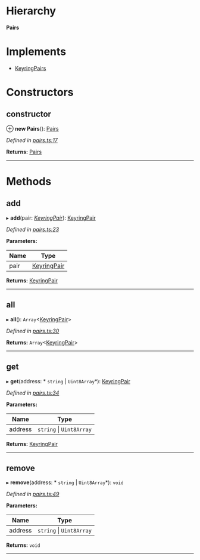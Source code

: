 

# Hierarchy

**Pairs**

# Implements

* [KeyringPairs](../interfaces/_types_.keyringpairs.md)

# Constructors

<a id="constructor"></a>

##  constructor

⊕ **new Pairs**(): [Pairs](_pairs_.pairs.md)

*Defined in [pairs.ts:17](https://github.com/polkadot-js/common/blob/caec22d/packages/keyring/src/pairs.ts#L17)*

**Returns:** [Pairs](_pairs_.pairs.md)

___

# Methods

<a id="add"></a>

##  add

▸ **add**(pair: *[KeyringPair](../modules/_types_.md#keyringpair)*): [KeyringPair](../modules/_types_.md#keyringpair)

*Defined in [pairs.ts:23](https://github.com/polkadot-js/common/blob/caec22d/packages/keyring/src/pairs.ts#L23)*

**Parameters:**

| Name | Type |
| ------ | ------ |
| pair | [KeyringPair](../modules/_types_.md#keyringpair) |

**Returns:** [KeyringPair](../modules/_types_.md#keyringpair)

___
<a id="all"></a>

##  all

▸ **all**(): `Array`<[KeyringPair](../modules/_types_.md#keyringpair)>

*Defined in [pairs.ts:30](https://github.com/polkadot-js/common/blob/caec22d/packages/keyring/src/pairs.ts#L30)*

**Returns:** `Array`<[KeyringPair](../modules/_types_.md#keyringpair)>

___
<a id="get"></a>

##  get

▸ **get**(address: * `string` &#124; `Uint8Array`*): [KeyringPair](../modules/_types_.md#keyringpair)

*Defined in [pairs.ts:34](https://github.com/polkadot-js/common/blob/caec22d/packages/keyring/src/pairs.ts#L34)*

**Parameters:**

| Name | Type |
| ------ | ------ |
| address |  `string` &#124; `Uint8Array`|

**Returns:** [KeyringPair](../modules/_types_.md#keyringpair)

___
<a id="remove"></a>

##  remove

▸ **remove**(address: * `string` &#124; `Uint8Array`*): `void`

*Defined in [pairs.ts:49](https://github.com/polkadot-js/common/blob/caec22d/packages/keyring/src/pairs.ts#L49)*

**Parameters:**

| Name | Type |
| ------ | ------ |
| address |  `string` &#124; `Uint8Array`|

**Returns:** `void`

___

